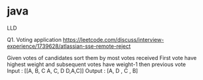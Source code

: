 # java
LLD

Q1. Voting application
https://leetcode.com/discuss/interview-experience/1739628/atlassian-sse-remote-reject

Given votes of candidates sort them by most votes received
First vote have highest weight and subsequent votes have weight-1 then previous vote
Input : [[A, B, C
A, C, D
D,A,C]]
Output : [A, D , C , B]

